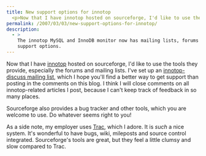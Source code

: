 ```yaml
---
title: New support options for innotop
  <p>Now that I have innotop hosted on sourceforge, I'd like to use the tools they provide, especially the forums and mailing lists.  I've set up an <a href="http://sourceforge.net/mail/?group_id=186074">innotop-discuss mailing list</a>, which I hope you'll find a better way to get support than posting in the comments on this blog.  I think I will close comments on all innotop-related articles I post, because I can't keep track of feedback in so many places.</p>
permalink: /2007/03/03/new-support-options-for-innotop/
description:
  - >
    The innotop MySQL and InnoDB monitor now has mailing lists, forums and other
    support options.
---
```

Now that I have [innotop][1] hosted on sourceforge, I'd like to use the tools they provide, especially the forums and mailing lists. I've set up an [innotop-discuss mailing list][2], which I hope you'll find a better way to get support than posting in the comments on this blog. I think I will close comments on all innotop-related articles I post, because I can't keep track of feedback in so many places.

Sourceforge also provides a bug tracker and other tools, which you are welcome to use. Do whatever seems right to you!

As a side note, my employer uses [Trac][3], which I adore. It is *such* a nice system. It's wonderful to have bugs, wiki, mileposts and source control integrated. Sourceforge's tools are great, but they feel a little clumsy and slow compared to Trac.

 [1]: http://code.google.com/p/innotop
 [2]: http://groups.google.com/group/innotop-discuss
 [3]: http://trac.edgewall.org/

